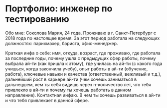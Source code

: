 # Портфолио: инженер по тестированию
Обо мне: Соколова Мария, 24 года. Проживаю в г. Санкт-Петербург с 2018 года по настоящее время. За этот период работала на следующих должностях: парикмахер, бариста, офис-менеджер. 




Краткая инфа о себе: имя, откуда, возраст, где проживаю, где работала за последние годы, почему ушла с предыдущих сфер работы, почему выбрала ай-ти (как пришла к этому), где училась на ай-ти (с какого года учишься, когда закончила учебу), опыт работы в ай-ти (обучение, работа), ключевые навыки и качества (ответственный, вежливый и т.д.), дальнейший рост в карьере ай-ти (чем хочешь заниматься в дальнецшем, кем ты себя видишь через н-количество лет, что тебя привлекло в ай-ти и почему ты хочешь работать в данном направление). Контактная инфаю. В чем ты хочешь развиваться в ай-ти и что тебя привлекает в данной сфере.
